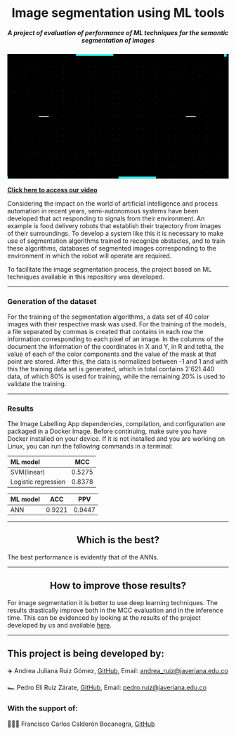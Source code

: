 <h1 align="center"> Image segmentation using ML tools </h1>
<h5 align="center">A project of evaluation of performance of ML techniques for the semantic segmentation of images</h5>

</p>
<p align="center">
<img src ="./media/readme/MACHINE LEARNING.gif" alt="Logo" width="1200"/>
</p>

[**Click here to access our video**](https://youtu.be/8NVU1Qbw6lw)

Considering the impact on the world of artificial intelligence and process automation in recent years, semi-autonomous systems have been developed that act responding to signals from their environment. An example is food delivery robots that establish their trajectory from images of their surroundings. To develop a system like this it is necessary to make use of segmentation algorithms trained to recognize obstacles, and to train these algorithms, databases of segmented images corresponding to the environment in which the robot will operate are required.

To facilitate the image segmentation process, the project based on ML techniques available in this repository was developed.

---
<h3 align="left"> Generation of the dataset </h3>

For the training of the segmentation algorithms, a data set of 40 color images with their respective mask was used. For the training of the models, a file separated by commas is created that contains in each row the information corresponding to each pixel of an image. In the columns of the document the information of the coordinates in X and Y, in R and tetha, the value of each of the color components and the value of the mask at that point are stored. After this, the data is normalized between -1 and 1 and with this the training data set is generated, which in total contains 2'621.440 data, of which 80% is used for training, while the remaining 20% is used to validate the training.

---
<h3 align="left"> Results </h3>

The Image Labelling App dependencies, compilation, and configuration are packaged in a Docker Image. Before continuing, make sure you have Docker installed on your device. If it is not installed and you are working on Linux, you can run the following commands in a terminal:

| **ML model** | **MCC** |
|:------------------|:------------:|
|SVM(linear)        |0.5275        |
|Logistic regression|0.8378        |

| **ML model** | **ACC** | **PPV** |
|:------------------|:------------:|:------------:|
|ANN        |0.9221      |0.9447|

---
<h2 align="center">Which is the best?</h2>

The best performance is evidently that of the ANNs.

---

<h2 align="center"> How to improve those results? </h2>

For image segmentation it is better to use deep learning techniques. The results drastically improve both in the MCC evaluation and in the inference time. This can be evidenced by looking at the results of the project developed by us and available [here](https://github.com/Kiwi-PUJ).

---
<h2 align="left"> This project is being developed by: </h2>

✈️ Andrea Juliana Ruiz Gómez, [GitHub](https://github.com/andrearuizg), Email: andrea_ruiz@javeriana.edu.co

🏎️ Pedro Elí Ruiz Zárate, [GitHub](https://github.com/PedroRuizCode), Email: pedro.ruiz@javeriana.edu.co


<h3 align="left"> With the support of: </h3>

👨🏻‍🏫 Francisco Carlos Calderón Bocanegra, [GitHub](https://github.com/calderonf)
